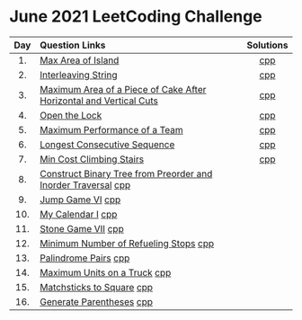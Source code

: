 # June 2021 LeetCoding Challenge

| Day | Question Links                                                                                                                                                                                                                                                         |                                                  Solutions                                                  |
| :-: | :--------------------------------------------------------------------------------------------------------------------------------------------------------------------------------------------------------------------------------------------------------------------- | :---------------------------------------------------------------------------------------------------------: |
| 1.  | [Max Area of Island](https://leetcode.com/explore/challenge/card/june-leetcoding-challenge-2021/603/week-1-june-1st-june-7th/3764/)                                                                                                                                    |                                 [cpp](./01.%20Max%20Area%20of%20Island.cpp)                                 |
| 2.  | [Interleaving String](https://leetcode.com/explore/challenge/card/june-leetcoding-challenge-2021/603/week-1-june-1st-june-7th/3765/)                                                                                                                                   |                                  [cpp](./02.%20Interleaving%20String.cpp)                                   |
| 3.  | [Maximum Area of a Piece of Cake After Horizontal and Vertical Cuts](https://leetcode.com/explore/challenge/card/june-leetcoding-challenge-2021/603/week-1-june-1st-june-7th/3766/)                                                                                    | [cpp](./03.%20Maximum%20Area%20of%20a%20Piece%20of%20Cake%20After%20Horizontal%20and%20Vertical%20Cuts.cpp) |
| 4.  | [Open the Lock](https://leetcode.com/explore/challenge/card/june-leetcoding-challenge-2021/603/week-1-june-1st-june-7th/3767/)                                                                                                                                         |                                    [cpp](./04.%20Open%20the%20Lock.cpp)                                     |
| 5.  | [Maximum Performance of a Team](https://leetcode.com/explore/challenge/card/june-leetcoding-challenge-2021/603/week-1-june-1st-june-7th/3768/)                                                                                                                         |                          [cpp](./05.%20Maximum%20Performance%20of%20a%20Team.cpp)                           |
| 6.  | [Longest Consecutive Sequence](https://leetcode.com/explore/challenge/card/june-leetcoding-challenge-2021/603/week-1-june-1st-june-7th/3769/)                                                                                                                          |                             [cpp](./06.%20Longest%20Consecutive%20Sequence.cpp)                             |
| 7.  | [Min Cost Climbing Stairs](https://leetcode.com/explore/challenge/card/june-leetcoding-challenge-2021/603/week-1-june-1st-june-7th/3770/)                                                                                                                              |                              [cpp](./07.%20Min%20Cost%20Climbing%20Stairs.cpp)                              |
| 8.  | [Construct Binary Tree from Preorder and Inorder Traversal](https://leetcode.com/explore/challenge/card/june-leetcoding-challenge-2021/604/week-2-june-8th-june-14th/3772/) [cpp](./08.%20Construct%20Binary%20Tree%20from%20Preorder%20and%20Inorder%20Traversal.cpp) |
| 9.  | [Jump Game VI](https://leetcode.com/explore/challenge/card/june-leetcoding-challenge-2021/604/week-2-june-8th-june-14th/3773/) [cpp](./09.%20Jump%20Game%20VI.cpp)                                                                                                     |
| 10. | [My Calendar I](https://leetcode.com/explore/challenge/card/june-leetcoding-challenge-2021/604/week-2-june-8th-june-14th/3774/) [cpp](./10.%20My%20Calendar%20I.cpp)                                                                                                   |
| 11. | [Stone Game VII](https://leetcode.com/explore/challenge/card/june-leetcoding-challenge-2021/604/week-2-june-8th-june-14th/3775/) [cpp](./11.%20Stone%20Game%20VII.cpp)                                                                                                 |
| 12. | [Minimum Number of Refueling Stops](https://leetcode.com/explore/challenge/card/june-leetcoding-challenge-2021/604/week-2-june-8th-june-14th/3776/) [cpp](./12.%20Minimum%20Number%20of%20Refueling%20Stops.cpp)                                                       |
| 13. | [Palindrome Pairs](https://leetcode.com/explore/challenge/card/june-leetcoding-challenge-2021/604/week-2-june-8th-june-14th/3777/) [cpp](./13.%20Palindrome%20Pairs.cpp)                                                                                               |
| 14. | [Maximum Units on a Truck](https://leetcode.com/explore/challenge/card/june-leetcoding-challenge-2021/604/week-2-june-8th-june-14th/3778/) [cpp](./14.%20Maximum%20Units%20on%20a%20Truck.cpp)                                                                                               |
| 15. | [Matchsticks to Square](https://leetcode.com/explore/challenge/card/june-leetcoding-challenge-2021/605/week-3-june-15th-june-21st/3780/) [cpp](./15.%20Matchsticks%20to%20Square.cpp)                                                                                               |
| 16. | [Generate Parentheses](https://leetcode.com/explore/challenge/card/june-leetcoding-challenge-2021/605/week-3-june-15th-june-21st/3781/) [cpp](./16.%20Generate%20Parentheses.cpp)                                                                                               |
